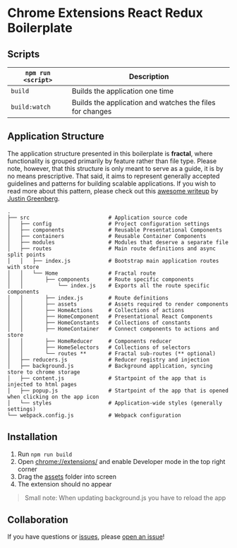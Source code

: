 # Chrome Extensions React Redux Boilerplate

## Scripts

|`npm run <script>`|Description|
|------------------|-----------|
|`build`|Builds the application one time|
|`build:watch`|Builds the application and watches the files for changes|


## Application Structure

The application structure presented in this boilerplate is **fractal**, where functionality is grouped primarily by feature rather than file type. Please note, however, that this structure is only meant to serve as a guide, it is by no means prescriptive. That said, it aims to represent generally accepted guidelines and patterns for building scalable applications. If you wish to read more about this pattern, please check out this [awesome writeup](https://github.com/davezuko/react-redux-starter-kit/wiki/Fractal-Project-Structure) by [Justin Greenberg](https://github.com/justingreenberg).

```
.
├── src                         # Application source code
│   ├── config                  # Project configuration settings
│   ├── components              # Reusable Presentational Components
│   ├── containers              # Reusable Container Components
│   ├── modules                 # Modules that deserve a separate file
│   ├── routes                  # Main route definitions and async split points
│   │   ├── index.js            # Bootstrap main application routes with store
│   │   └── Home                # Fractal route
│   │       ├── components      # Route specific components
│   │           └── index.js    # Exports all the route specific components
│   │       ├── index.js        # Route definitions
│   │       ├── assets          # Assets required to render components
│   │       ├── HomeActions     # Collections of actions
│   │       ├── HomeComponent   # Presentational React Components
│   │       ├── HomeConstants   # Collections of constants
│   │       ├── HomeContainer   # Connect components to actions and store
│   │       ├── HomeReducer     # Components reducer
│   │       ├── HomeSelectors   # Collections of selectors
│   │       └── routes **       # Fractal sub-routes (** optional)
│   ├── reducers.js             # Reducer registry and injection
│   ├── background.js           # Background application, syncing store to chrome storage
│   ├── content.js              # Startpoint of the app that is injected to html pages
│   ├── popup.js                # Startpoint of the app that is opened when clicking on the app icon 
│   └── styles                  # Application-wide styles (generally settings)
└── webpack.config.js           # Webpack configuration
```

## Installation
1. Run `npm run build`
1. Open [chrome://extensions/](chrome://extensions/) and enable Developer mode in the top right corner
1. Drag the [assets](./assets) folder into screen
1. The extension should no appear
> Small note: When updating background.js you have to reload the app

## Collaboration

If you have questions or [issues](https://github.com/TriPSs/chrome-extension-react-redux-boilerplate/issues), please [open an issue](https://github.com/TriPSs/chrome-extension-react-redux-boilerplate/issues/new)!
